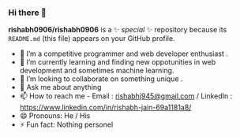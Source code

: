 ### Hi there 👋


**rishabh0906/rishabh0906** is a ✨ _special_ ✨ repository because its `README.md` (this file) appears on your GitHub profile.


- 🔭 I’m a competitive programmer and web developer enthusiast . 
- 🌱 I’m currently learning and finding new oppotunities in web development and sometimes machine learning.
- 👯 I’m looking to collaborate on something unique .
- 💬 Ask me about anything 
- 📫 How to reach me - Email : rishabhj945@gmail.com / LinkedIn : https://www.linkedin.com/in/rishabh-jain-69a1181a8/
- 😄 Pronouns: He / His 
- ⚡ Fun fact:  Nothing personel 

